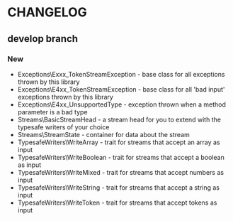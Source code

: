 # CHANGELOG

## develop branch

### New

* Exceptions\Exxx_TokenStreamException - base class for all exceptions thrown by this library
* Exceptions\E4xx_TokenStreamException - base class for all 'bad input' exceptions thrown by this library
* Exceptions\E4xx_UnsupportedType - exception thrown when a method parameter is a bad type
* Streams\BasicStreamHead - a stream head for you to extend with the typesafe writers of your choice
* Streams\StreamState - container for data about the stream
* TypesafeWriters\WriteArray - trait for streams that accept an array as input
* TypesafeWriters\WriteBoolean - trait for streams that accept a boolean as input
* TypesafeWriters\WriteMixed - trait for streams that accept numbers as input
* TypesafeWriters\WriteString - trait for streams that accept a string as input
* TypesafeWriters\WriteToken - trait for streams that accept tokens as input
